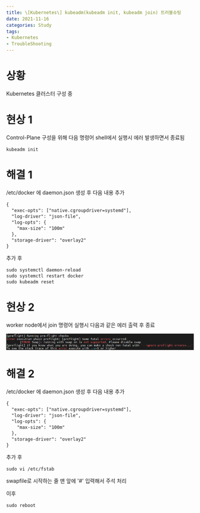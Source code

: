 ```yaml
---
title: \[Kubernetes\] kubeadm(kubeadm init, kubeadm join) 트러블슈팅
date: 2021-11-16
categories: Study
tags:
- Kubernetes
- TroubleShooting
---
```



# 상황

Kubernetes 클러스터 구성 중

# 현상 1

Control-Plane 구성을 위해 다음 명령어 shell에서 실행시 에러 발생하면서 종료됨

```shell
kubeadm init
```

# 해결 1

/etc/docker 에 daemon.json 생성 후 다음 내용 추가

```shell
{
  "exec-opts": ["native.cgroupdriver=systemd"],
  "log-driver": "json-file",
  "log-opts": {
    "max-size": "100m"
  },
  "storage-driver": "overlay2"
}
```

추가 후
```shell
sudo systemctl daemon-reload
sudo systemctl restart docker
sudo kubeadm reset
```

# 현상 2

worker node에서 join 명령어 실행시 다음과 같은 에러 출력 후 종료

![image_1](/post_images/2021-11-16-1.png)

# 해결 2

/etc/docker 에 daemon.json 생성 후 다음 내용 추가

```shell
{
  "exec-opts": ["native.cgroupdriver=systemd"],
  "log-driver": "json-file",
  "log-opts": {
    "max-size": "100m"
  },
  "storage-driver": "overlay2"
}
```

추가 후

```shell
sudo vi /etc/fstab
```

swapfile로 시작하는 줄 맨 앞에 '#' 입력해서 주석 처리

이후

```shell
sudo reboot
```

